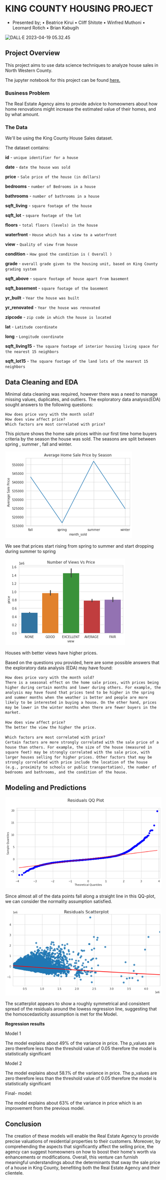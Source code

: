 # KING COUNTY HOUSING PROJECT 
* Presented by;
    • Beatrice Kirui
    • Cliff Shitote
    • Winfred Muthoni
    • Leornard Rotich
    • Brian Kabugih

![DALL·E 2023-04-19 05.32.45](https://github.com/WinnieKabuya/dsc-phase-2-project-v2-3/blob/main/DALL%C2%B7E%202023-04-19%2005.32.45%20-%20picture%20of%20housing%20estates%20in%20the%20US.png)

## Project Overview

This project aims to use data science techniques to analyze house sales in North Western County.


The jupyter notebook for this project can be found [here.](https://github.com/Leon380/Phase-2-Project-group-2.3/blob/main/student.ipynb)



### Business Problem

The Real Estate Agency aims to provide advice to homeowners about how home renovations might increase the estimated value of their homes, and by what amount.

### The Data

We'll be using the King County House Sales dataset.

The dataset contains:

**id** - `unique identifier for a house`

**date** - `date the house was sold`

**price** - `Sale price of the house (in dollars)`

**bedrooms** - `number of Bedrooms in a house`

**bathrooms** - `number of bathrooms in a house`

**sqft_living** - `square footage of the house`

**sqft_lot** - `square footage of the lot`

**floors** - `total floors (levels) in the house`

**waterfront** - `House which has a view to a waterfront`

**view** - `Quality of view from house`

**condition** - `How good the condition is ( Overall )`

**grade** - `overall grade given to the housing unit, based on King County grading system`

**sqft_above** - `square footage of house apart from basement`

**sqft_basement** - `square footage of the basement`

**yr_built** - `Year the house was built`

**yr_renovated** - `Year the house was renovated`

**zipcode** - `zip code in which the house is located`

**lat** - `Latitude coordinate`

**long** - `Longitude coordinate`

**sqft_living15** - `The square footage of interior housing living space for the nearest 15 neighbors`

**sqft_lot15** - `The square footage of the land lots of the nearest 15 neighbors`


## Data Cleaning and EDA

Minimal data cleaning was required, however there was a need to manage missing values,  duplicates, and outliers.
The exploratory data analysis(EDA) sought answers to the following questions:

    How does price vary with the month sold?
    How does view affect price?
    Which factors are most correlated with price?

This picture shows the home sale prices within our first time home buyers criteria by the season the house was sold. The seasons are split between spring , summer , fall  and winter. 

![seasons output.png](https://github.com/Leon380/dsc-phase-2-project-v2-3/blob/main/Image/seasons%20output.png)

We see that prices start rising from spring to summer and start dropping during summer to spring

![Viewing a house vs the price.png](https://github.com/Leon380/dsc-phase-2-project-v2-3/blob/main/Image/Viewing%20a%20house%20vs%20the%20price.png)

Houses with better views have higher prices.

Based on the questions you provided, here are some possible answers that the exploratory data analysis (EDA) may have found:

    How does price vary with the month sold?
    There is a seasonal effect on the home sale prices, with prices being higher during certain months and lower during others. For example, the analysis may have found that prices tend to be higher in the spring and summer months when the weather is better and people are more likely to be interested in buying a house. On the other hand, prices may be lower in the winter months when there are fewer buyers in the market.

    How does view affect price?
    The better the view the higher the price.

    Which factors are most correlated with price?
    Certain factors are more strongly correlated with the sale price of a house than others. For example, the size of the house (measured in square feet) may be strongly correlated with the sale price, with larger houses selling for higher prices. Other factors that may be strongly correlated with price include the location of the house (e.g., proximity to schools or public transportation), the number of bedrooms and bathrooms, and the condition of the house.

  ## Modeling and Predictions
  
  ![Residual QQ plot output.png](https://github.com/Leon380/dsc-phase-2-project-v2-3/blob/main/Image/Residual%20QQ%20plot%20output.png)
  
  Since almost all of the data points fall along a straight line in this QQ-plot, we can consider the normality assumption satisfied.
  
  ![Residual scatterplot output.png](https://github.com/Leon380/dsc-phase-2-project-v2-3/blob/main/Image/Residual%20scatterplot%20output.png)
  
  The scatterplot appears to show a roughly symmetrical and consistent spread of the residuals around the lowess regression line, suggesting that the homoscedasticity
  assumption is met for the Model.
  

  **Regression results**
  
  Model 1
  
  The model explains about 49% of the variance in price.
  The p_values are zero therefore less than the threshold value of 0.05 therefore the model is statistically significant
  
  Model 2
  
  The model explains about 58.1% of the variance in price.
  The p_values are zero therefore less than the threshold value of 0.05 therefore the model is statistically significant
  
  Final- model:
  
  The model explains about 63% of the variance in price which is an improvement from the previous model.

  ## Conclusion

  The creation of these models will enable the Real Estate Agency to provide precise valuations of residential properties to their customers. Moreover, by comprehending the aspects that significantly affect the selling price, the agency can suggest homeowners on how to boost their home's worth via enhancements or modifications. Overall, this venture can furnish meaningful understandings about the determinants that sway the sale price of a house in King County, benefiting both the Real Estate Agency and their clientele.
